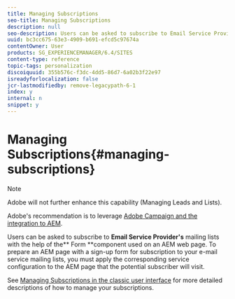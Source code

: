 ```yaml
---
title: Managing Subscriptions
seo-title: Managing Subscriptions
description: null
seo-description: Users can be asked to subscribe to Email Service Provider's mailing lists with the help of the Form component used on an AEM web page
uuid: bc3cc675-63e3-4909-b691-efcd5c97674a
contentOwner: User
products: SG_EXPERIENCEMANAGER/6.4/SITES
content-type: reference
topic-tags: personalization
discoiquuid: 355b576c-f3dc-4dd5-86d7-6a02b3f22e97
isreadyforlocalization: false
jcr-lastmodifiedby: remove-legacypath-6-1
index: y
internal: n
snippet: y
---
```


# Managing Subscriptions{#managing-subscriptions}

>[!NOTE]
>
>Adobe will not further enhance this capability (Managing Leads and Lists).
>
>Adobe's recommendation is to leverage [Adobe Campaign and the integration to AEM](../../administering/using/campaign.md).

Users can be asked to subscribe to **Email Service Provider's** mailing lists with the help of the** Form **component used on an AEM web page. To prepare an AEM page with a sign-up form for subscription to your e-mail service mailing lists, you must apply the corresponding service configuration to the AEM page that the potential subscriber will visit.

See [Managing Subscriptions in the classic user interface](../../classic-ui-authoring/using/classic-personalization-campaigns-email-subscriptions.md) for more detailed descriptions of how to manage your subscriptions.

<!--
Comment Type: draft

<h3>Applying Email Service configuration to a page</h3>
-->

<!--
Comment Type: draft

<p>To configure an AEM page:</p>
-->

<!--
Comment Type: draft

<ol>
<li><p>Navigate to the <strong>Websites</strong> tab.</p> </li>
<li><p>Select the page that needs to be configured for the service. Right-click the page and select <strong>Properties</strong>.<br /> </p> </li>
<li><p>Select <strong>Cloud Services</strong> then <strong>Add Service</strong>. Select a configuration from the list of available configurations. </p> <img imageRotate="0" src="assets/chlimage_1-325.png" /></li>
<li><p>Click <strong>OK</strong>.</p> </li>
</ol>
-->

<!--
Comment Type: draft

<h3>Creating a Sign-up form on an AEM page for subscribing/unsubscribing to lists</h3>
-->

<!--
Comment Type: draft

<p>To create a sign-up form and configure it for subscriptions to Email Service Provider's mailing lists:</p>
-->

<!--
Comment Type: draft

<ol>
<li><p>Open the AEM page that the user will visit.</p> </li>
<li><p>Apply the Email Service Provider's configuration to the page.<br /> </p> </li>
<li><p>Add a <strong>Form</strong> component to the page by dragging the component from the sidekick. If the component is not available, switch to design mode and enable <strong>Form </strong>group.</p> </li>
<li><p>Click <strong>Edit</strong> in the <strong>Start of Form </strong>bar and navigate to the <strong>Advanced </strong>tab<strong>.</strong></p> </li>
<li><p>In the<strong> Form</strong> drop-down menu, select <strong>E-mail Service: Create Subscriber and add to list.</strong></p> </li>
<li><p>At the bottom of the dialog box, open the <strong>Action Configuration</strong> drop-down, which allows you to select one or more subscription lists.</p> </li>
<li><p>In the <strong>Select</strong> <strong>list</strong>, select the list you want users to subscribe to. You can add multiple lists by using the plus button (<strong>Add Item</strong>).</p> <img imageRotate="0" src="assets/chlimage_1-3.jpeg" />
<note type="note">
<p>Your dialog box may differ depending on the e-mail service provider.</p>
</note></li>
<li><p>In the <strong>Form</strong> tab, select the thank you page you want users to go to after they submit the form (If left blank, the form redisplays upon submission.) Click <strong>OK</strong>. An <strong>Email id</strong> component appears in the Form, which allows you to create a form where users can submit their email addresses to subscribe or unsubscribe from a mailing list.</p> </li>
<li><p>Add the <strong>Submit</strong> button component from the <strong>Form </strong>section in sidekick.</p> <p>The form is ready. Publish the page configured in the steps above along with the <strong>thank you</strong> page to the publish instance. Any potential subscribers who visit the page can fill the form and subscribe to the list provided in the configuration.</p>
<note type="note">
<p>To make the form subscription fucntion correctly, <a href="#exportingkeysfromauthorandimportingonpublish">encryption keys from author need to be exported and imported on the publish instance</a>.</p>
</note></li>
</ol>
-->

<!--
Comment Type: draft

<h3>Exporting keys from author and importing on publish</h3>
-->

<!--
Comment Type: draft

<p>In order for e-mail service subscribing and unsubscribing to work via the sign-up form on the publish instance, you need to follow these steps:</p>
-->

<!--
Comment Type: draft

<ol>
<li><p>On the author instance, navigate to the Package Manager.</p> </li>
<li><p>Create a new package. Set the filter as<span class="code"> /etc/key</span>.</p> </li>
<li><p>Build and download the package.</p> </li>
<li><p>Navigate to the Package Manager on the publish instance and upload this package.</p> </li>
<li><p>Navigate to the Publish osgi console and restart the bundle named <strong>Adobe Granite Crypto Support</strong>.</p> </li>
</ol>
-->

<!--
Comment Type: draft

<h3>Unsubscribing users from lists</h3>
-->

<!--
Comment Type: draft

<p>To unsubscribe users from lists:</p>
-->

<!--
Comment Type: draft

<ol>
<li><p>Open the page properties of the AEM page that has the sign-up form to unsubscribe a lead.</p> </li>
<li><p>Apply the service configuration to the page.</p> </li>
<li><p>Create a sign-up form on the page.</p> </li>
<li><p>While configuring the component, select the action <strong>E-mail Service</strong>: <strong>Unsubscribe user from list.</strong></p> </li>
<li><p>From the drop-down menu, select the appropriate list from which the user will be removed when unsubscribing.</p> <img imageRotate="0" src="assets/chlimage_1-4.jpeg" /></li>
<li><p>Export the keys from author to publish.</p> </li>
</ol>
-->

<!--
Comment Type: draft

<h3>Configuring auto-responder emails for Email Service</h3>
-->

<!--
Comment Type: draft

<p>To configure an auto-responder email for a subscriber:</p>
-->

<!--
Comment Type: draft

<ol>
<li><p>Open the page properties of the AEM page that have the sign-up form to configure auto responder for a lead.</p> </li>
<li><p>Apply the ExactTarget configuration to the page.<br /> </p> </li>
<li><p>Add a <strong>Form</strong> component to the page by dragging the component from the sidekick. If the component is not available, switch to design mode and enable the <strong>Form </strong>group.</p> </li>
<li><p>Click <strong>Edit</strong> in the <strong>Start of Form </strong>bar and navigate to the <strong>Advanced </strong>tab<strong>.</strong></p> </li>
<li><p>In the<strong> Form</strong> drop-down menu, select <strong>E-mail Service: Send auto responder email.</strong></p> </li>
<li><p><strong>Select an email</strong> (this is the mail that is sent as an auto-responder email).<br /> </p> </li>
<li><p><strong>Select Classification</strong> (this classification is used to send the email).</p> </li>
<li><p>Select the<strong> Thank you </strong>page (the page where users are directed to once they submit the form).</p> <p>In the <strong>Form</strong> tab, select the thank you page you want users to go to after they submit the form. (If left blank, the form redisplays upon submission.) Click <strong>OK</strong>.</p> </li>
<li><p>Export the keys from author to publish.</p> </li>
<li><p>Add the <strong>Submit</strong> button component from the <strong>Form </strong>section in sidekick.</p> <p>The sign-up form is ready. Publish the page configured in the steps above along with the <strong>thank you</strong> page to the publish instance. Any potential subscribers who visit the page can fill the form and on submitting the form the visitor shall receive an auto-responder email on the email id filled in the form.</p>
<note type="note">
<p>To make the sign-up form subscription function correctly, <a href="#exportingkeysfromauthorandimportingonpublish">encryption keys from author need to be exported and imported on the publish instance</a>.</p>
</note><img imageRotate="0" src="assets/chlimage_1-5.jpeg" /></li>
</ol>
-->

